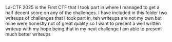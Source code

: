 La-CTF 2025 is the First CTF that I took part in where I managed to get a half decent score on any of the challenges. 
I have included in this folder two writeups of challenges that I took part in, teh writeups are not my own but mine were honestly 
not of great quality so I want to present a well written writeup with my hope being that in my next challenge I am able to present much better writeups
